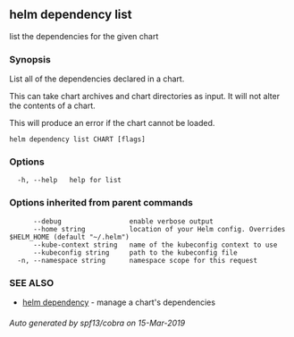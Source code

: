 ## helm dependency list

list the dependencies for the given chart

### Synopsis


List all of the dependencies declared in a chart.

This can take chart archives and chart directories as input. It will not alter
the contents of a chart.

This will produce an error if the chart cannot be loaded.


```
helm dependency list CHART [flags]
```

### Options

```
  -h, --help   help for list
```

### Options inherited from parent commands

```
      --debug                 enable verbose output
      --home string           location of your Helm config. Overrides $HELM_HOME (default "~/.helm")
      --kube-context string   name of the kubeconfig context to use
      --kubeconfig string     path to the kubeconfig file
  -n, --namespace string      namespace scope for this request
```

### SEE ALSO

* [helm dependency](helm_dependency.md)	 - manage a chart's dependencies

###### Auto generated by spf13/cobra on 15-Mar-2019
